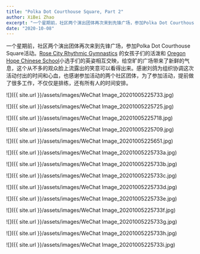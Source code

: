 ```yaml
---
title: "Polka Dot Courthouse Square, Part 2"
author: XiBei Zhao
excerpt: "一个星期前，社区两个演出团体再次来到先锋广场，参加Polka Dot Courthouse Square活动。Rose City Rhythmic Gymnastics的女孩子们的活泼和Oregon Hope Chinese School小选手们的英姿相互交映，给空旷的广场带来了新鲜的气息，这个从不多的观众脸上流露出的笑意可以看得出来。感谢刘鸽为组织协调这次活动付出的时间和心血，也感谢参加活动的两个社区团体，为了参加活动，提前做了很多工作，不仅仅是排练，还有所有人的时间安排。"
date: "2020-10-08"
---
```


一个星期前，社区两个演出团体再次来到先锋广场，参加Polka Dot Courthouse Square活动。[Rose City Rhythmic Gymnastics](https://www.rosecityrhythmic.com/) 的女孩子们的活泼和 [Oregon Hope Chinese School](http://oregon-hope.org/)小选手们的英姿相互交映，给空旷的广场带来了新鲜的气息，这个从不多的观众脸上流露出的笑意可以看得出来。感谢刘鸽为组织协调这次活动付出的时间和心血，也感谢参加活动的两个社区团体，为了参加活动，提前做了很多工作，不仅仅是排练，还有所有人的时间安排。

![]({{ site.url }}/assets/images/WeChat Image_20201005225733.jpg)

![]({{ site.url }}/assets/images/WeChat Image_20201005225725.jpg)

![]({{ site.url }}/assets/images/WeChat Image_20201005225718.jpg)

![]({{ site.url }}/assets/images/WeChat Image_20201005225709.jpg)

![]({{ site.url }}/assets/images/WeChat Image_20201005225651.jpg)

![]({{ site.url }}/assets/images/WeChat Image_20201005225733a.jpg)

![]({{ site.url }}/assets/images/WeChat Image_20201005225733b.jpg)

![]({{ site.url }}/assets/images/WeChat Image_20201005225733c.jpg)

![]({{ site.url }}/assets/images/WeChat Image_20201005225733d.jpg)

![]({{ site.url }}/assets/images/WeChat Image_20201005225733e.jpg)

![]({{ site.url }}/assets/images/WeChat Image_20201005225733f.jpg)

![]({{ site.url }}/assets/images/WeChat Image_20201005225733g.jpg)

![]({{ site.url }}/assets/images/WeChat Image_20201005225733h.jpg)

![]({{ site.url }}/assets/images/WeChat Image_20201005225733i.jpg)
